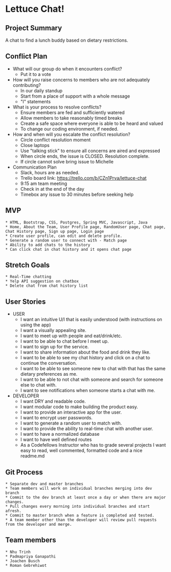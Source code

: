 # Lettuce Chat!

## Project Summary
A chat to find a lunch buddy based on dietary restrictions.

## Conflict Plan
* What will our group do when it encounters conflict?
    * Put it to a vote
* How will you raise concerns to members who are not adequately contributing?
    * In our daily standup
    * Start from a place of support with a whole message
    * "I" statements
* What is your process to resolve conflicts?
    * Ensure members are fed and sufficiently watered
    * Allow members to take reasonably timed breaks
    * Create a safe space where everyone is able to be heard and valued
    * To change our coding environment, if needed.
* How and when will you escalate the conflict resolution?
    * Circle conflict resolution moment
    * Close laptops
    * Use "talking stick" to ensure all concerns are aired and expressed
    * When circle ends, the issue is CLOSED. Resolution complete.
    * If circle cannot solve bring issue to Michelle
* Communication Plan
    * Slack, hours are as needed.  
    * Trello board link: https://trello.com/b/CZn1Prva/lettuce-chat
    * 9:15 am team meeting
    * Check in at the end of the day
    * Timebox any issue to 30 minutes before seeking help

## MVP
    * HTML, Bootstrap, CSS, Postgres, Spring MVC, Javascript, Java
    * Home, About the Team, User Profile page, RandomUser page, Chat page, Chat History page, Sign up page, Login page
    * Create user profile, can edit and delete profile.
    * Generate a random user to connect with - Match page
    * Ability to add chats to the history 
    * Can click chat in chat history and it opens chat page
## Stretch Goals
    * Real-Time chatting
    * Yelp API suggestion on chatbox
    * Delete chat from chat history list

## User Stories
* USER
    * I want an intuitive U/I that is easily understood (with instructions on using the app) 
    * I want a visually appealing site. 
    * I want to meet up with people and eat/drink/etc.
    * I want to be able to chat before I meet up. 
    * I want to sign up for the service.
    * I want to share information about the food and drink they like.
    * I want to be able to see my chat history and click on a chat to continue the conversation.
    * I want to be able to see someone new to chat with that has the same dietary preferences as me.
    * I want to be able to not chat with someone and search for someone else to chat with.
    * I want to see notifications when someone starts a chat with me.
* DEVELOPER
    * I want DRY and readable code.
    * I want modular code to make building the product easy.
    * I want to provide an interactive app for the user.
    * I want to encrypt user passwords.
    * I want to generate a random user to match with.
    * I want to provide the ability to real-time chat with another user.
    * I want to have a normalized database
    * I want to have well defined routes
    * As a Codefellows Instructor who has to grade several projects I want easy to read, well commented, formatted code
 and a nice readme.md
 
## Git Process 
    * Separate dev and master branches
    * Team members will work on individual branches merging into dev branch
    * Commit to the dev branch at least once a day or when there are major changes.
    * Pull changes every morning into individual branches and start afresh.
    * Commit to master branch when a feature is completed and tested.
    * A team member other than the developer will review pull requests from the developer and merge.
 
 
## Team members
    * Nhu Trinh
    * Padmapriya Ganapathi
    * Joachen Busch
    * Roman Gebrehiwot

